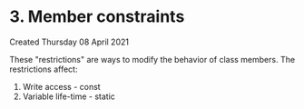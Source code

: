 # 3. Member constraints
Created Thursday 08 April 2021

These "restrictions" are ways to modify the behavior of class members. The restrictions affect:

1. Write access - const
2. Variable life-time - static


